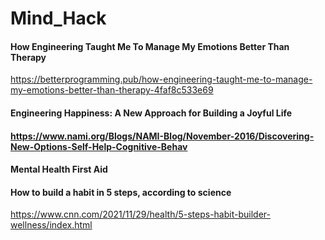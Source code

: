 # Mind_Hack

#### How Engineering Taught Me To Manage My Emotions Better Than Therapy
https://betterprogramming.pub/how-engineering-taught-me-to-manage-my-emotions-better-than-therapy-4faf8c533e69


#### Engineering Happiness: A New Approach for Building a Joyful Life

#### https://www.nami.org/Blogs/NAMI-Blog/November-2016/Discovering-New-Options-Self-Help-Cognitive-Behav

#### Mental Health First Aid
#### How to build a habit in 5 steps, according to science
https://www.cnn.com/2021/11/29/health/5-steps-habit-builder-wellness/index.html
